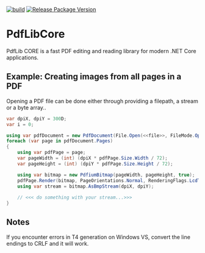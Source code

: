 [![build](https://github.com/jbaarssen/PdfLibCore/actions/workflows/build-validation.yml/badge.svg)](https://github.com/jbaarssen/PdfLibCore/actions/workflows/build-validation.yml) 
[![Release Package Version](https://github.com/jbaarssen/PdfLibCore/actions/workflows/nuget-publish.yml/badge.svg)](https://github.com/jbaarssen/PdfLibCore/actions/workflows/nuget-publish.yml)

# PdfLibCore
PdfLib CORE is a fast PDF editing and reading library for modern .NET Core applications.

## Example: Creating images from all pages in a PDF

Opening a PDF file can be done either through providing a filepath, a stream or a byte array..

```c#
var dpiX, dpiY = 300D;
var i = 0;

using var pdfDocument = new PdfDocument(File.Open(<<file>>, FileMode.Open));
foreach (var page in pdfDocument.Pages)
{
    using var pdfPage = page;
    var pageWidth = (int) (dpiX * pdfPage.Size.Width / 72);
    var pageHeight = (int) (dpiY * pdfPage.Size.Height / 72);

    using var bitmap = new PdfiumBitmap(pageWidth, pageHeight, true);
    pdfPage.Render(bitmap, PageOrientations.Normal, RenderingFlags.LcdText);
    using var stream = bitmap.AsBmpStream(dpiX, dpiY);
    
    // <<< do something with your stream...>>> 
}
```

## Notes
If you encounter errors in T4 generation on Windows VS, convert the line endings to CRLF and it will work.